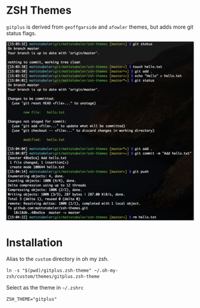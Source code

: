 # ZSH Themes

`gitplus` is derived from `geoffgarside` and `afowler` themes, but adds more git status flags. 

![Screenshot showing example](screenshot.png)


# Installation

Alias to the `custom` directory in oh my zsh. 

```
ln -s "$(pwd)/gitplus.zsh-theme" ~/.oh-my-zsh/custom/themes/gitplus.zsh-theme
```

Select as the theme in `~/.zshrc` 
```
ZSH_THEME="gitplus"
```

